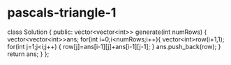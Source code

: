 # pascals-triangle-1
class Solution { public:     vector&lt;vector&lt;int>> generate(int numRows) {         vector&lt;vector&lt;int>>ans;         for(int i=0;i&lt;numRows;i++){             vector&lt;int>row(i+1,1);             for(int j=1;j&lt;i;j++)             {                 row[j]=ans[i-1][j]+ans[i-1][j-1];             }             ans.push_back(row);         }         return ans;     } };
